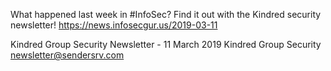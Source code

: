 What happened last week in #InfoSec? Find it out with the Kindred security newsletter!
https://news.infosecgur.us/2019-03-11

Kindred Group Security Newsletter - 11 March 2019
Kindred Group Security
newsletter@sendersrv.com
